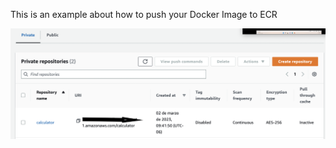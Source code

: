 This is an example about how to push your Docker Image to ECR

 ![Alt text](Calc.png "Optional title")
